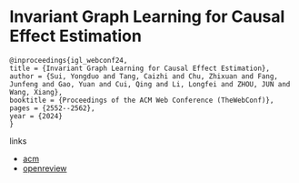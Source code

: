 # Invariant Graph Learning for Causal Effect Estimation

```
@inproceedings{igl_webconf24,
title = {Invariant Graph Learning for Causal Effect Estimation},
author = {Sui, Yongduo and Tang, Caizhi and Chu, Zhixuan and Fang, Junfeng and Gao, Yuan and Cui, Qing and Li, Longfei and ZHOU, JUN and Wang, Xiang},
booktitle = {Proceedings of the ACM Web Conference (TheWebConf)},
pages = {2552--2562},
year = {2024}
}
```

links
- [acm](https://dl.acm.org/doi/10.1145/3589334.3645549)
- [openreview](https://openreview.net/forum?id=pxxg4eeBAN)
